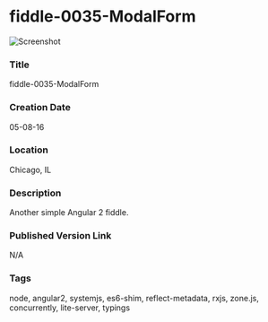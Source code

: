 fiddle-0035-ModalForm
======

![Screenshot](screenshot.png)


### Title

fiddle-0035-ModalForm


### Creation Date

05-08-16


### Location

Chicago, IL


### Description

Another simple Angular 2 fiddle.


### Published Version Link

N/A


### Tags

node, angular2, systemjs, es6-shim, reflect-metadata, rxjs, zone.js, concurrently, lite-server, typings
